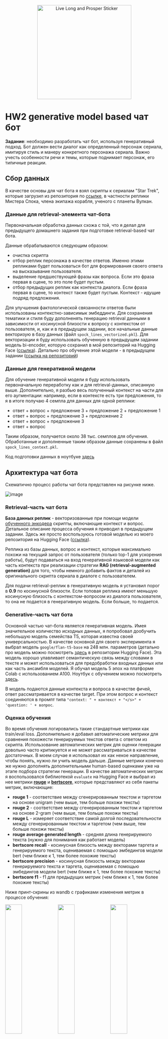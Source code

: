 <p align="center">
  <img src="https://www.merchandisingplaza.co.uk/282130/2/Stickers-Star-Trek-STAR-TREK-Spock-Live-Long-Prosper-Sticker-l.jpg" 
       alt="Live Long and Prosper Sticker" 
       width="300">
</p>


# HW2 generative model based чат бот

**Задание**: необходимо разработать чат бот, используя генеративный подход. Бот должен вести диалог как определенный персонаж сериала, имитируя стиль и манеру конкретного персонажа сериала. Важно учесть особенности речи и темы, которые поднимает персонаж, его типичные реакции.

## Сбор данных
В качестве основы для чат бота я взял скрипты к сериалам "Star Trek", которые загрузил из репозитория по [ссылке](https://github.com/varenc/star_trek_transcript_search), в частности реплики Мистера Спока, члена экипажа корабля, ученого с планеты Вулкан.


### Данные для retrieval-элемента чат-бота

Первоначальная обработка данных схожа с той, что я делал для предыдущего домашнего задания при подготовке retrieval-based чат бота. 

Данные обрабатываются следующим образом:
- очистка скрипта
- отбор реплик персонажа в качестве ответов. Именно этими репликами будет пользоваться бот для формирования своего ответа на высказывание пользователя.
- выделение предшествующей фразы как вопроса. Если это фраза первая в сцене, то это поле будет пустым.
- отбор предыдущих реплик как контекста диалога. Если фраза первая в сцене, то контекст также будет пустым. Контекст - идущие подряд предложения.

Для улучшения фактологической связанности ответов были использованы контекстно-зависимык эмбеддинги. Для сохранения тематики и стиля буду дополненять генерацию retrieval данными в зависимости от косинусной близости к вопросу с контекстом от пользователя, и, как и в предыдущем задании, все начальные данные векторизую в базу данных (файл ```spock_lines_vectorized.pkl```). Для векторизации я буду использовать обученную в предыдущем задании модель bi-encoder, которую сохранил в мой репозиторий на Hugging Face ([ссылка](https://huggingface.co/greatakela/gnlp_hw1_encoder)). Детально про обучение этой модели - в предыдущем задании ([ссылка на репозиторий](https://github.com/greatakela/ChatBot/tree/main))

### Данные для генеративной модели

Для обучение генеративной модели я буду использовать первоначальную переработку как и для retrieval-данных, описанную выше. Дополнительно, я разбью весь полученный контекст на части для его аугментации: например, если в контексте есть три предложения, то я в итоге получаю 4 семпла для данных для одной реплики:

- ответ + вопрос + предложение 3 +  предложение 2 + предложение 1
- ответ + вопрос + предложение 3 +  предложение 2
- ответ + вопрос + предложение 3
- ответ + вопрос

Таким образом, получается около 38 тыс. семплов для обучения. Обработанные и дополненные таким образом данные сохранены в файл ```spock_lines_context.pkl```.

Код подготовки данных в ноутбуке [здесь](https://github.com/greatakela/GenChatBot/blob/main/Notebooks/GNLP_HW2_data_prep.ipynb)

## Архитектура чат бота

Схематично процесс работы чат бота представлен на рисунке ниже.

![image](https://github.com/greatakela/GenChatBot/blob/main/static/ArchGenBot.png)

### Retrieval-часть чат бота

**База данных реплик** - векторизованные при помощи модели [обученного энкодера](https://huggingface.co/greatakela/gnlp_hw1_encoder) скрипты, включающие контекст и вопрос. Детальное описание процесса обучения я приводил в предыдущем задании. Здесь же просто воспользуюсь готовой моделью из моего репозитория на Hugging Face ([ссылка](https://huggingface.co/greatakela/gnlp_hw1_encoder)).

Реплика из базы данных, вопрос и контекст, которые максимально похожи на текущий запрос от пользователя (только top-1 для ускорения работы), будут подаваться на вход генеративной языковой модели как часть контекста при реализации стратегии **RAG (retrieval-augmented generation)** для того, чтобы немного добавить фактов и деталей из оригинального скрипта сериала в диалоге с пользователем.

Для подачи retrieval-реплик в генеративную модель я установил порог в **0.9** по косинусной близости. Если топовая реплика имеют меньшую косинусную близость с контекстом-вопросом из диалога пользователя, то она не подается в генеративную модель. Если больше, то подается.

### Generative-часть чат бота
Основной частью чат-бота является генеративная модель. Имея значительное количество исходных данных, я попробовал дообучить небольшую модель семейства T5, которая известна своей универсальностью. В качестве основной для своего эксперимента я выбрал модель ```google/flan-t5-base``` на 248 млн. параметров (детально про модель можно посмотреть [здесь](https://huggingface.co/google/flan-t5-base) в репозитории Hugging Face). Эта модель хорошо улавливает семантическую связь между словами в тексте и может использоваться для предобработки входных данных или как часть ансамбля моделей. Я обучал модель 5 эпох на платформе Colab с иcпользованием A100. Ноутбук с обучением можно посмотреть [здесь](https://github.com/greatakela/GenChatBot/blob/main/Notebooks/GNLP_HW2_FLAN_T5_train_model.ipynb).

В модель подаются данные контекста и вопроса в качестве фичей, ответ рассматривается в качестве target. При этом вопрос и контекст соединяются в промпт типа ``` "context: " + контекст + "</s>" + 'question: ' + вопрос ```.

### Оценка обучения

Во время обучения логировались такие стандартные метрики как train/eval loss. Дополнительно я добавил автоматические метрики для сравнения похожести генерируемых текстов ответа с ответом из скрипта. Использование автоматических метрик для оценки генерации довольно часто критикуется и не может рассматриваться в качестве достаточных. В моем случае я использовал их как некое направление, чтобы понять, нужно ли учить модель дальше. Данные метрики конечно же нужно дополнять дополнительными human-based оценками уже на этапе подбора стратегии генерации. В качестве автоматических метрик я воспользовался библиотекой ```evaluate``` на Hugging Face и выбрал из нее метрики [**rouge**](https://huggingface.co/spaces/evaluate-metric/rouge) и [**bertscore**](https://huggingface.co/spaces/evaluate-metric/bertscore), которые представляют из себя пакеты метрик, включающие:

- **rouge 1** - соответствие между сгенерированным текстом и таргетом на основе unigram (чем выше, тем больше похожи тексты)
- **rouge 2** - соответствие между сгенерированным текстом и таргетом на основе 2-gram (чем выше, тем больше похожи тексты)
- **rouge L** - измеряет соответствие самой долгой последовательности между сгенерированным текстом и таргетом (чем выше, тем больше похожи тексты)
- **rouge average generated length** - средняя длина генерируемого текста (нужно для понимания как работает модель)
- **bertscore recall** - косинусная близость между векторами таргета и генерируемого текста, оцениваемая с помощью эмбедингов модели bert (чем ближе к 1, тем более похожие тексты)
- **bertscore precision** - косинусная близость между векторами генерируемого текста и таргета, оцениваемая с помощью эмбедингов модели bert (чем ближе к 1, тем более похожие тексты)
- **bertscore f1** - f1 для предыдущих метрик (чем ближе к 1, тем более похожие тексты)

Ниже принт-скрины из wandb с графиками изменения метрик в процессе обучения:

<img src="https://github.com/greatakela/GenChatBot/blob/main/static/eval_bs_r.png" width="32.5%"> <img src="https://github.com/greatakela/GenChatBot/blob/main/static/eval_bs_p.png" width="32.5%"> <img src="https://github.com/greatakela/GenChatBot/blob/main/static/eval_bs_f1.png" width="32.5%">

<img src="https://github.com/greatakela/GenChatBot/blob/main/static/eval_rouge_1.png" width="32%"> <img src="https://github.com/greatakela/GenChatBot/blob/main/static/eval_rouge_2.png" width="32%"> <img src="https://github.com/greatakela/GenChatBot/blob/main/static/eval_rouge_l.png" width="32%">

Графики функции потерь:

<img src="https://github.com/greatakela/GenChatBot/blob/main/static/train_loss.png" width="49.5%"> <img src="https://github.com/greatakela/GenChatBot/blob/main/static/eval_loss.png" width="49.5%">

### Выводы по результатам обучения модели
Данные результаты указывают на очень высокую эффективность модели в процессе обучения и валидации. 
Значения потерь как на тренировочном, так и на валидационном наборах данных уменьшаются с каждой эпохой, что указывает на то, что модель успешно учится и адаптируется к задаче. Снижение потерь говорит о том, что модель становится все лучше в предсказании правильных ответов. Значительное уменьшение потерь на тренировочной выборке свидетельствует о хорошем обучении модели. Это указывает на то, что модель успешно извлекает закономерности из обучающих данных и эффективно обобщает эти знания. Снижение валидационных потерь подтверждает, что модель не переобучается и хорошо обобщает знания на новых данных.
Наблюдаемая разница между тренировочными и валидационными потерями уменьшается с течением времени, что является положительным индикатором. Однако важно следить за этим различием: если оно становится слишком маленьким, это может указывать на недообучение, а если слишком большим — на переобучение.
Исходя из всего выше сказанного, можно подытожить, что уменьшение валидационных потерь и сближение их значений с тренировочными свидетельствует о хорошей обобщающей способности модели. Это говорит о том, что модель способна адекватно реагировать на новые данные, что является ключевым для задач генерации текста.

Из приведенных графиков видно, что у модели есть еще потенциал для fine-tune, так как продолжают уменьшаться eval и train loss.
Несмотря на дальнейший потенциал обучения я остановил обучения на 5 эпохах, так как метрики похожести текстов перестали скачкообразно меняться и вышли на стабильные, хотя и немного растущие значения.

### Подбор стратегии генерации

Для определения параметров генерации для чат-бота проведу несколько экспериментов с моделью, меняя параметры генерации. Ноутбук с экспериментами можно посмотреть вот [здесь](https://github.com/greatakela/GenChatBot/blob/main/Notebooks/GNLP_HW2_generation_evaluation.ipynb). В качестве неизменных параметров (после проверки) я выбрал:

- do_sample=True - вносим больший элемент рандомности
- max_length=1000 - не ограничиваем генерации длиной
- repetition_penalty=2.0 - модель немного недоучена, поэтому приходится добавить штраф за повторения
- top_k=50 - если оставить параметр меньше, то модель плохо следит за репликами пользователя
- no_repeat_ngram_size=2 - продолжение борьбы с недоученностью модели
  
Экспериментировать я буду с параметрами ```top-p``` и ```temperature``` - оценю, как они влияют на повторяемость и креативность диалога. Оценивать буду генерации по косинусной близости между сгенерированным текстом и ответами из скрипта. Данные возьму из файла ```spock_lines_context.pkl```, сделаю из этого файла случайную выборку в размере 100 семплов и сравню ответ модели на семпл с таргетным ответом. В качестве bi-encoder возьму свою же модель, которую использую для ранжирования в retrieval-части чат бота. Дополнительно посмотрю на время генерации. 

В качестве экспериментальных значений возьму следующие параметры:  
- **temperature = 0.2 top_p = 0.1** - ожидаю стандартные тексты, возможно без характеристик героя
- **temperature = 0.5 top_p = 0.5** - ожидаю стандартные тексты, немного больше свободы для генерации у модели
- **temperature = 0.7 top_p = 0.8** - больше креативности, начинают проявляться характерные черты героя 
- **temperature = 0.9 top_p = 0.9** - еще больше креативности, проявляются характерные черты героя
- **temperature = 1 top_p = 0.95** - возможен уход от контекста


<img src="https://github.com/greatakela/GenChatBot/blob/main/static/gen_time.png" width="49.5%"> <img src="https://github.com/greatakela/GenChatBot/blob/main/static/cos_sim.png" width="49.5%">

Если смотреть на косинусную близость (см. графики выше), то видно, что генерации при сочетании temp=1 top_p=0.95 чаще всего похожи на таргетные (показатель косинусной близости реже бывает ниже 0,6), т.е. лучше передают стиль персонажа, но при этом генерации чаще всего занимают больше времени.

Из сгенерированных текстов очень заметно, что повышение обоих параметров ведет к генерации более интересных и разнообразных текстов. Тексты с низкими параметрами выглядят довольно скучно и ожидаемо не передают характера персонажа. При высоких параметрах остается риск ухода от контекста и придумывания собственных фактов. Интересно, что показатели косинусной близости не сильно отличаются, что подтверждает сделанные ранее выводы о том, что расчетные метрики при генерации текста нельзя использовать без оценки генераций человеком.

Финальные параметры для генерации: **temperature=0.9 и top_p=0.9**  - это позволит сохранить разнообразие генераций и немного уменьшить уровень "галлюцинаций".

## Структура репозитория

```bash
│   README.md - отчет по ДЗ 2
│   requirements.txt
│   .gitignore
│   __init__.py
│   generative_bot.py - основной файл алгоритма
│   utilities.py - вспомогательные функции
│   app.py - для запуска UI c flask
│
├───Notebooks - ноутбуки с обучением и оценкой модели
├───templates - оформление веб-интерфейса
│       chat.html
├───static - оформление веб-интерфейса
│       style.css
├───data
│       spock_lines_context.pkl - дополненные данные для обучения модели
│       spock_lines_vectorized.pkl - векторная база данных контекст-вопрос
│       spock_lines.pkl - исходные данные
```

## Веб-сервис
Чат реализован на основе Flask, запускается скриптом ```app.py```, который выстраивает графический интерфейс, создает инстант класса ChatBot, загружает файлы и модели. 

Для локальной установки проекта нужно склонировать репозиторий ```https://github.com/greatakela/GenChatBot.git```, создать среду, затем сделать установку ```pip install -r requirements.txt```. Чат бот запускается командой ```python app.py```, и открывается в локальном окне браузера на ```http://127.0.0.1:5000```.

### Асинхронность на уровне кода Flask-приложения
Асинхронность в платформе Flask обеспечивается добавлением asynchronous route handlers, которые позволяют использовать асинхронный режим на уровне обработки событий самого приложения с помощью ```async ``` и ```await ```. Когда запрос поступает в асинхронное представление, Flask запускает цикл обработки каждого из событий в отдельном потоке.

В моей реализации у Flask-приложения всего 2 события:
- построение интерфейса
- получение запроса и генерация ответа от пользователя (здесь не может быть асинхронности, так как нужно сперва получить вопрос, чтобы сгенерировать результат)

Для демонстрации асинхронности на уровне кода приложения я добавил подпрограмму, которую должна дождаться задача генерации и которая будет выполняться параллельно с ней - небольшой sleep:

```python
async def sleep():
    await asyncio.sleep(0.1)
    return 0.1

@app.route("/get", methods=["GET", "POST"])
async def chat():
    msg = request.form["msg"]
    input = msg
    await asyncio.gather(sleep(), sleep())
    return get_Chat_response(input)

```
Каждый запрос по-прежнему связывает одну задачу, даже для асинхронных представлений. Положительным моментом является то, что асинхронный код можно запускать в самом представлении, например, для выполнения нескольких одновременных запросов к базе данных и/или HTTP-запросов.

### Многопроцессорность и асинхронность gunicorn
**Gunicorn**  - WSGI (Web-Server Gateway Interface) используется для обеспечения работы с несколькими рабочими процессами одновременно, возможности работать с приложением нескольким пользователем сразу. Использование ```gevent``` позволяет workers работать в асинхронном режиме и принимать несколько соединений на каждый процесс. При указании кол-ва соединений на 1 worker можно использовать указанное кол-во клонов.

Для запуска такого режима gunicorn нужно прописать в dockerfile: ```CMD ["gunicorn", "--timeout", "1000", "--workers", "2", "--worker-class", "gevent", "--worker-connections" , "100", "app:app", "-b", "0.0.0.0:5000"]```

При запуске данного образа на сервере будет загружено gunicorn с двумя рабочими процессами, плюс 50 асинхронных gevent процессов на синхронный процесс gunicorn (50 * 2 = 100).


## Заключение
На основе проведенного анализа можно сделать вывод о высокой эффективности разработанной модели для задачи автоматизированного чат бота. Однако для обеспечения более глубокого понимания ее способностей и ограничений необходимо провести дополнительные эксперименты, включая тестирование на более разнообразном и объемном наборе данных, а также оценку способности модели к обобщению на новых примерах.

## Web сервис
Для запуска веб-сервиса я собрал проект в docker контейнер на локальном компьютере, создал виртуальный сервер на платформе Kamatera и развернул залитый на него docker контейнер. Чат доступен по адресу http://185.53.209.56:5000/ .
Удалось оптимизировать docker контейнер, его размер получился меньше 2 Гб. Параметры виртуального сервера - 2 x CPU, RAM - 2 Gb, disk space - 80 Gb (осталось с предыдущего ДЗ -более чем достаточно, буду уменьшать)
